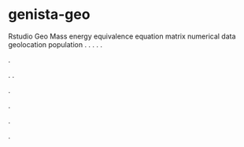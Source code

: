 # genista-geo
Rstudio Geo Mass energy equivalence equation matrix numerical data geolocation population
.
.
.
.
.




.






















.
.


























.











.








.


.

